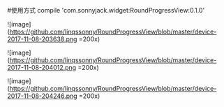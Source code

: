 #使用方式
compile 'com.sonnyjack.widget:RoundProgressView:0.1.0'

![image](https://github.com/linqssonny/RoundProgressView/blob/master/device-2017-11-08-203638.png =200x)

![image](https://github.com/linqssonny/RoundProgressView/blob/master/device-2017-11-08-204012.png =200x)

![image](https://github.com/linqssonny/RoundProgressView/blob/master/device-2017-11-08-204246.png =200x)